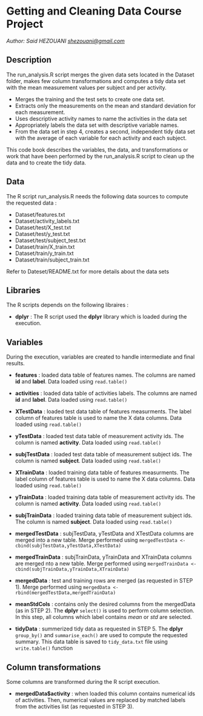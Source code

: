 # Getting and Cleaning Data Course Project

*Author: Said HEZOUANI <shezouani@gmail.com>*

## Description
The run_analysis.R script merges the given data sets located in the Dataset folder, makes few column transformations and computes a tidy data set with the mean measurement values per subject and per activity.

* Merges the training and the test sets to create one data set.
* Extracts only the measurements on the mean and standard deviation for each measurement. 
* Uses descriptive activity names to name the activities in the data set
* Appropriately labels the data set with descriptive variable names. 
* From the data set in step 4, creates a second, independent tidy data set with the average of each variable for each activity and each subject.

This code book describes the variables, the data, and transformations or work that have been performed by the run_analysis.R script to clean up the data and to create the tidy data.

## Data
The R script run_analysis.R needs the following data sources to compute the requested data :

* Dataset/features.txt
* Dataset/activity_labels.txt
* Dataset/test/X_test.txt
* Dataset/test/y_test.txt
* Dataset/test/subject_test.txt
* Dataset/train/X_train.txt
* Dataset/train/y_train.txt
* Dataset/train/subject_train.txt

Refer to Dateset/README.txt for more details about the data sets

## Libraries
The R scripts depends on the following libraires :

* **dplyr** : The R script used the **dplyr** library which is loaded during the execution.


## Variables
During the execution, variables are created to handle intermediate and final results.

* **features** : loaded data table of features names. The columns are named **id** and **label**. Data loaded using `read.table()`

* **activities** : loaded data table of activities labels. The columns are named **id** and **label**. Data loaded using `read.table()`

* **XTestData** : loaded test data table of features measurments. The label column of features table is used to name the X data columns. Data loaded using `read.table()`

* **yTestData** : loaded test data table of measurement activity ids. The column is named **activity**. Data loaded using `read.table()`

* **subjTestData** : loaded test data table of measurement subject ids. The column is named **subject**. Data loaded using `read.table()`

* **XTrainData** : loaded training data table of features measurments. The label column of features table is used to name the X data columns. Data loaded using `read.table()`

* **yTrainData** : loaded training data table of measurement activity ids. The column is named **activity**. Data loaded using `read.table()`

* **subjTrainData** : loaded training data table of measurement subject ids. The column is named **subject**. Data loaded using `read.table()`

* **mergedTestData** : subjTestData, yTestData and XTestData columns are merged into a new table. Merge performed using `mergedTestData <- cbind(subjTestData,yTestData,XTestData)`

* **mergedTrainData** : subjTrainData, yTrainData and XTrainData columns are  merged nto a new table.  Merge performed using `mergedTrainData <- cbind(subjTrainData,yTrainData,XTrainData)`

* **mergedData** : test and training rows are merged (as requested in STEP 1). Merge performed using `mergedData <- rbind(mergedTestData,mergedTrainData)`
 
* **meanStdCols** : contains only the desired columns from the mergedData (as in STEP 2). The **dplyr** `select()` is used to perform column selection. In this step, all columns which label contains *mean* or *std* are selected.

* **tidyData** : summerized tidy data as requested in STEP 5. The **dplyr** `group_by()` and `summarise_each()` are used to compute the requested summary. This data table is saved to `tidy_data.txt` file using `write.table()` function

## Column transformations
Some columns are transformed during the R script execution.

* **mergedData$activity** : when loaded this column contains numerical ids of activities. Then, numerical values are replaced by matched labels from the activities list (as requested in STEP 3).

